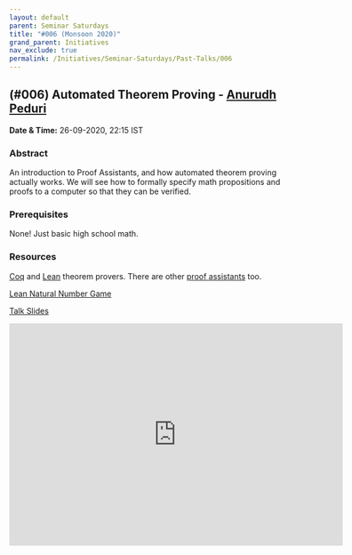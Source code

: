 ```yaml
---
layout: default
parent: Seminar Saturdays
title: "#006 (Monsoon 2020)"
grand_parent: Initiatives
nav_exclude: true
permalink: /Initiatives/Seminar-Saturdays/Past-Talks/006
---
```


(#006) **Automated Theorem Proving** - [Anurudh Peduri](https://github.com/anurudhp)
-----

**Date & Time:** 26-09-2020, 22:15 IST

### Abstract
An introduction to Proof Assistants, and how automated theorem proving actually works. We will see how to formally specify math propositions and proofs to a computer so that they can be verified.

### Prerequisites
None! Just basic high school math.

### Resources
[Coq](https://coq.inria.fr/) and [Lean](https://leanprover.github.io/) theorem provers.
There are other [proof assistants](https://en.wikipedia.org/wiki/Proof_assistant) too.

[Lean Natural Number Game](https://wwwf.imperial.ac.uk/~buzzard/xena/natural_number_game/)

[Talk Slides](talk_27_09_20_theorem_proving.pdf)

<iframe width="600" height="400" src="https://www.youtube.com/embed/tzM9acXSmtU" frameborder="0" allow="accelerometer; autoplay; clipboard-write; encrypted-media; gyroscope; picture-in-picture" allowfullscreen></iframe>

